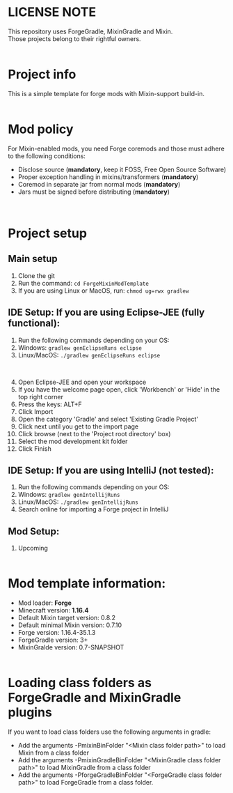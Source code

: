 # LICENSE NOTE
This repository uses ForgeGradle, MixinGradle and Mixin.<br/>
Those projects belong to their rightful owners.<br/>
<br/>

# Project info
This is a simple template for forge mods with Mixin-support build-in.<br/>
<br/>

# Mod policy
For Mixin-enabled mods, you need Forge coremods and those must adhere to the following conditions:
- Disclose source (**mandatory**, keep it FOSS, Free Open Source Software)
- Proper exception handling in mixins/transformers (**mandatory**)
- Coremod in separate jar from normal mods (**mandatory**)
- Jars must be signed before distributing (**mandatory**)<br/>
<br/>

# Project setup
## Main setup
1. Clone the git
2. Run the command: `cd ForgeMixinModTemplate`
3. If you are using Linux or MacOS, run: `chmod ug=rwx gradlew`

## IDE Setup: If you are using Eclipse-JEE (fully functional):
1. Run the following commands depending on your OS:<br/>
2. Windows: `gradlew genEclipseRuns eclipse`<br/>
3. Linux/MacOS: `./gradlew genEclipseRuns eclipse`<br/>
<br/>

4. Open Eclipse-JEE and open your workspace<br/>
5. If you have the welcome page open, click 'Workbench' or 'Hide' in the top right corner<br/>
6. Press the keys: ALT+F
7. Click Import
8. Open the category 'Gradle' and select 'Existing Gradle Project'
9. Click next until you get to the import page
10. Click browse (next to the 'Project root directory' box)
11. Select the mod development kit folder
12. Click Finish

## IDE Setup: If you are using IntelliJ (not tested):
1. Run the following commands depending on your OS:<br/>
2. Windows: `gradlew genIntellijRuns`<br/>
3. Linux/MacOS: `./gradlew genIntellijRuns`<br/>
4. Search online for importing a Forge project in IntelliJ

## Mod Setup:
1. Upcoming
<br/><br/>

# Mod template information:
- Mod loader: **Forge**
- Minecraft version: **1.16.4**
- Default Mixin target version: 0.8.2
- Default minimal Mixin version: 0.7.10
- Forge version: 1.16.4-35.1.3
- ForgeGradle version: 3+
- MixinGralde version: 0.7-SNAPSHOT
<br/><br/>

# Loading class folders as ForgeGradle and MixinGradle plugins 
If you want to load class folders use the following arguments in gradle:
- Add the arguments -PmixinBinFolder "\<Mixin class folder path\>" to load Mixin from a class folder<br/>
- Add the arguments -PmixinGradleBinFolder "\<MixinGradle class folder path\>" to load MixinGradle from a class folder<br/>
- Add the arguments -PforgeGradleBinFolder "\<ForgeGradle class folder path\>" to load ForgeGradle from a class folder.
